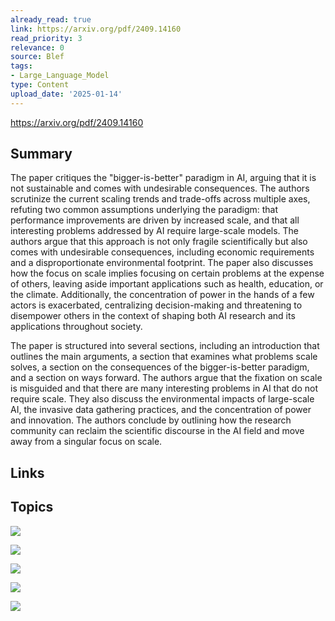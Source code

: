 ```yaml
---
already_read: true
link: https://arxiv.org/pdf/2409.14160
read_priority: 3
relevance: 0
source: Blef
tags:
- Large_Language_Model
type: Content
upload_date: '2025-01-14'
---
```


https://arxiv.org/pdf/2409.14160
## Summary

The paper critiques the "bigger-is-better" paradigm in AI, arguing that it is not sustainable and comes with undesirable consequences. The authors scrutinize the current scaling trends and trade-offs across multiple axes, refuting two common assumptions underlying the paradigm: that performance improvements are driven by increased scale, and that all interesting problems addressed by AI require large-scale models. The authors argue that this approach is not only fragile scientifically but also comes with undesirable consequences, including economic requirements and a disproportionate environmental footprint. The paper also discusses how the focus on scale implies focusing on certain problems at the expense of others, leaving aside important applications such as health, education, or the climate. Additionally, the concentration of power in the hands of a few actors is exacerbated, centralizing decision-making and threatening to disempower others in the context of shaping both AI research and its applications throughout society.

The paper is structured into several sections, including an introduction that outlines the main arguments, a section that examines what problems scale solves, a section on the consequences of the bigger-is-better paradigm, and a section on ways forward. The authors argue that the fixation on scale is misguided and that there are many interesting problems in AI that do not require scale. They also discuss the environmental impacts of large-scale AI, the invasive data gathering practices, and the concentration of power and innovation. The authors conclude by outlining how the research community can reclaim the scientific discourse in the AI field and move away from a singular focus on scale.
## Links


## Topics

![](topics/Concept/Bigger%20is%20Better%20Paradigm)

![](topics/Concept/Jevons%20Paradox)

![](topics/Concept/Diminishing%20Returns%20of%20Scale)

![](topics/Concept/Data%20Contamination)

![](topics/Concept/Model%20Evaluation)